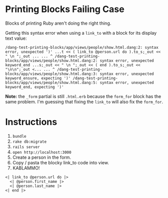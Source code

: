 # Printing Blocks Failing Case

Blocks of printing Ruby aren't doing the right thing.

Getting this syntax error when using a `link_to` with a block for its display text value:

    /dang-test-printing-blocks/app/views/people/show.html.dang:2: syntax error, unexpected ')' ...t << ( link_to @person.url do ).to_s;_out << " \n ";_out ... ... ^ /dang-test-printing-blocks/app/views/people/show.html.dang:2: syntax error, unexpected keyword_end ...s;_out << " \n ";_out << ( end ).to_s;_out << "\n\n";_out <... ... ^ /dang-test-printing-blocks/app/views/people/show.html.dang:3: syntax error, unexpected keyword_ensure, expecting ')' /dang-test-printing-blocks/app/views/people/show.html.dang:5: syntax error, unexpected keyword_end, expecting ')'

**Note:** the `_form` partial is still `.html.erb` because the `form_for` block has the same problem. I'm guessing that fixing the `link_to` will also fix the `form_for`.

# Instructions

1. `bundle`
1. `rake db:migrate`
1. `rails server`
1. `open http://localhost:3000`
1. Create a person in the form.
1. Copy / pasta the blocky link_to code into view.
1. KABLAMMO!

```dang
<| link_to @person.url do |>
  <| @person.first_name |>
  <| @person.last_name |>
<| end |>
```
